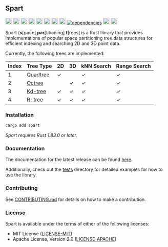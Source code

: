 ## Spart

[<img alt="tests" src="https://img.shields.io/github/actions/workflow/status/habedi/spart/tests.yml?label=tests&style=flat&logo=github" height="20">](https://github.com/habedi/spart/actions/workflows/tests.yml)
[<img alt="lints" src="https://img.shields.io/github/actions/workflow/status/habedi/spart/lints.yml?label=lints&style=flat&logo=github" height="20">](https://github.com/habedi/spart/actions/workflows/lints.yml)
[<img alt="code coverage" src="https://img.shields.io/codecov/c/github/habedi/spart?style=flat&logo=codecov" height="20">](https://codecov.io/gh/habedi/spart)
[<img alt="codefactor" src="https://img.shields.io/codefactor/grade/github/habedi/spart?style=flat&logo=codefactor" height="20">](https://www.codefactor.io/repository/github/habedi/spart)
[<img alt="crates.io" src="https://img.shields.io/crates/v/spart.svg?label=crates.io&style=flat&color=fc8d62&logo=rust" height="20">](https://crates.io/crates/spart)
[<img alt="docs.rs" src="https://img.shields.io/badge/docs.rs-spart-66c2a5?label=docs.rs&style=flat&logo=docs.rs" height="20">](https://docs.rs/spart)
[<img alt="downloads" src="https://img.shields.io/crates/d/spart?label=downloads&style=flat&logo=rust" height="20">](https://crates.io/crates/spart)
[<img alt="msrv" src="https://img.shields.io/badge/msrv-1.83.0-orange?label=msrv&style=flat&logo=rust" height="20">](https://github.com/rust-lang/rust/releases/tag/1.83.0)
[<img alt="dependencies" src="https://deps.rs/repo/github/habedi/spart/status.svg">](https://deps.rs/repo/github/habedi/spart)
[<img alt="docs" src="https://img.shields.io/badge/docs-latest-3776ab?label=docs&style=flat&logo=readthedocs" height="20">](docs)
[<img alt="license" src="https://img.shields.io/badge/license-MIT%2FApache--2.0-007ec6?label=license&style=flat&logo=open-source-initiative" height="20">](https://github.com/habedi/spart)

Spart (**s**[pace] **par**[titioning] **t**[rees] is a Rust library that provides implementations of popular
space partitioning tree data structures for efficient indexing and searching 2D and 3D point data.

Currently, the following trees are implemented:

| Index | Tree Type                                          | 2D | 3D | kNN Search | Range Search |
|-------|----------------------------------------------------|----|----|------------|--------------|
| 1     | [Quadtree](https://en.wikipedia.org/wiki/Quadtree) | ✓  |    | ✓          | ✓            |
| 2     | [Octree](https://en.wikipedia.org/wiki/Octree)     |    | ✓  | ✓          | ✓            |
| 3     | [Kd-tree](https://en.wikipedia.org/wiki/K-d_tree)  | ✓  | ✓  | ✓          | ✓            |
| 4     | [R-tree](https://en.wikipedia.org/wiki/R-tree)     | ✓  | ✓  | ✓          | ✓            |

### Installation

```bash
cargo add spart
```

*Spart requires Rust 1.83.0 or later.*

### Documentation

The documentation for the latest release can be found [here](docs).

Additionally, check out the [tests](tests/) directory for detailed examples for how to use the library.

### Contributing

See [CONTRIBUTING.md](CONTRIBUTING.md) for details on how to make a contribution.

### License

Spart is available under the terms of either of the following licenses:

* MIT License ([LICENSE-MIT](LICENSE-MIT))
* Apache License, Version 2.0 ([LICENSE-APACHE](LICENSE-APACHE))
